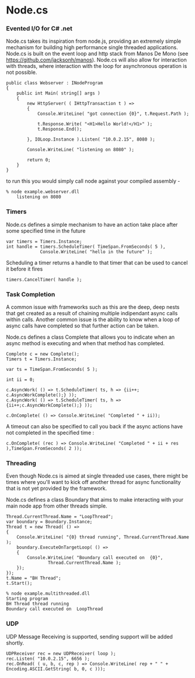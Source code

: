 Node.cs
=======

### Evented I/O for C# .net ###

Node.cs takes its inspiration from node.js, providing an extremely simple mechanism for building high performance single threaded applications. Node.cs is built on the event loop and http stack from Manos De Mono (see https://github.com/jacksonh/manos). Node.cs will also allow for interaction with threads, where interaction with the loop for asynchronous operation is not possible. 

    public class Webserver : INodeProgram
    {
        public int Main( string[] args )
        {
            new HttpServer( ( IHttpTransaction t ) =>
            {
                Console.WriteLine( "got connection {0}", t.Request.Path );

                t.Response.Write( "<H1>Hello World!</H1>" );
                t.Response.End();

            }, IOLoop.Instance ).Listen( "10.0.2.15", 8080 );

            Console.WriteLine( "listening on 8080" );

            return 0;
        }
    }

to run this you would simply call node against your compiled assembly - 

	% node example.webserver.dll
        listening on 8080

### Timers ###

Node.cs defines a simple mechanism to have an action take place after some
specified time in the future

	var timers = Timers.Instance;
	int handle = timers.ScheduleTimer( TimeSpan.FromSeconds( 5 ),
   			     Console.WriteLine( "hello in the future" );
                      
Scheduling a timer returns a handle to that timer that can be used to cancel it
before it fires

	timers.CancelTimer( handle );

### Task Completion ###

A common issue with frameworks such as this are the deep, deep nests that get
created as a result of chaining multiple indipendant async calls within calls.
Another common issue is the ability to know when a loop of async calls have completed so that further action can be taken. 

Node.cs defines a class Complete that allows you to indicate when an async
method is executing and when that method has completed.

	Complete c = new Complete();
	Timers t = Timers.Instance;
  
	var ts = TimeSpan.FromSeconds( 5 );

	int ii = 0;

	c.AsyncWork( () => t.ScheduleTimer( ts, h => {ii++; c.AsyncWorkComplete();} ));
	c.AsyncWork( () => t.ScheduleTimer( ts, h => {ii++;c.AsyncWorkComplete();} ));

	c.OnComplete( () => Console.WriteLine( "Completed " + ii));

A timeout can also be specified to call you back if the async actions have not 
completed in the specified time :

	c.OnComplete( (rec ) => Console.WriteLine( "Completed " + ii + res ),TimeSpan.FromSeconds( 2 ));
			

### Threading ###

Even though Node.cs is aimed at single threaded use cases, there might be times
where you'll want to kick off another thread for async functionality that is 
not yet provided by the framework.

Node.cs defines a class Boundary that aims to make interacting with your main
node app from other threads simple.

	Thread.CurrentThread.Name = "LoopThread";
	var boundary = Boundary.Instance;
	Thread t = new Thread( () => 
	{
		Console.WriteLine( "{0} thread running", Thread.CurrentThread.Name );
		boundary.ExecuteOnTargetLoop( () => 
		{
			Console.WriteLine( "Boundary call executed on  {0}", 
					Thread.CurrentThread.Name );
		});
	});
	t.Name = "BH Thread";
	t.Start();

	% node example.multithreaded.dll
	Starting program
	BH Thread thread running
	Boundary call executed on  LoopThread

### UDP ###

UDP Message Receiving is supported, sending support will be added shortly.
	
	UDPReceiver rec = new UDPReceiver( loop );
	rec.Listen( "10.0.2.15", 6656 );
	rec.OnRead( ( u, b, c, rep ) => Console.WriteLine( rep + " " + Encoding.ASCII.GetString( b, 0, c )));

